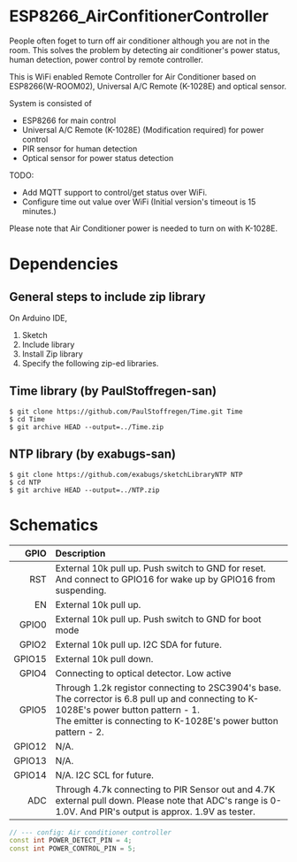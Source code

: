 # ESP8266_AirConfitionerController

People often foget to turn off air conditioner although you are not in the room.
This solves the problem by detecting air conditioner's power status, human detection, power control by remote controller.

This is WiFi enabled Remote Controller for Air Conditioner based on ESP8266(W-ROOM02), Universal A/C Remote (K-1028E) and optical sensor.

System is consisted of

* ESP8266 for main control
* Universal A/C Remote (K-1028E) (Modification required) for power control
* PIR sensor for human detection
* Optical sensor for power status detection

TODO:
* Add MQTT support to control/get status over WiFi.
* Configure time out value over WiFi
(Initial version's timeout is 15 minutes.)

Please note that Air Conditioner power is needed to turn on with K-1028E.

# Dependencies

## General steps to include zip library

On Arduino IDE,

1. Sketch
2. Include library
3. Install Zip library
4. Specify the following zip-ed libraries.

## Time library (by PaulStoffregen-san)

```
$ git clone https://github.com/PaulStoffregen/Time.git Time
$ cd Time
$ git archive HEAD --output=../Time.zip
```

## NTP library (by exabugs-san)

```
$ git clone https://github.com/exabugs/sketchLibraryNTP NTP
$ cd NTP
$ git archive HEAD --output=../NTP.zip
```

# Schematics

| GPIO | Description |
| ---: | :--- |
| RST | External 10k pull up. Push switch to GND for reset. And connect to GPIO16 for wake up by GPIO16 from suspending. |
| EN | External 10k pull up. |
| GPIO0 | External 10k pull up. Push switch to GND for boot mode |
| GPIO2 | External 10k pull up. I2C SDA for future.|
| GPIO15 | External 10k pull down. |
| GPIO4 | Connecting to optical detector. Low active |
| GPIO5 | Through 1.2k registor connecting to 2SC3904's base. <br> The corrector is 6.8 pull up and connecting to K-1028E's power button pattern - 1. <br> The emitter is connecting to K-1028E's power button pattern - 2. |
| GPIO12 | N/A. |
| GPIO13 | N/A. |
| GPIO14 | N/A. I2C SCL for future. |
| ADC | Through 4.7k connecting to PIR Sensor out and 4.7K external pull down. Please note that ADC's range is 0-1.0V. And PIR's output is approx. 1.9V as tester. |

```Config.cpp
// --- config: Air conditioner controller
const int POWER_DETECT_PIN = 4;
const int POWER_CONTROL_PIN = 5;
```
